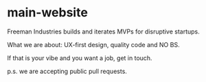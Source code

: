# main-website
Freeman Industries builds and iterates MVPs for disruptive startups.

What we are about: UX-first design, quality code and NO BS.

If that is your vibe and you want a job, get in touch.

p.s. we are accepting public pull requests.
